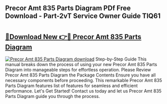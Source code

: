 ## Precor Amt 835 Parts Diagram PDf Free Download - Part-2vT Service Owner Guide TlQ61

# <h2><a href="http://dfhcfs.blite.top/?on=Precor+Amt+835+Parts+Diagram">🔗Download New 👉🔴 Precor Amt 835 Parts Diagram</a></h2>

[![Precor Amt 835 Parts Diagram download](https://i.imgur.com/lujVjoI.png)](http://dfhcfs.blite.top/?on=Precor+Amt+835+Parts+Diagram)
Step-by-Step Guide This manual breaks down the process of using your new Precor Amt 835 Parts Diagram into manageable steps for effortless operation. Please Review Precor Amt 835 Parts Diagram the Package Contents Ensure you have all necessary components before proceeding. This remarkable Precor Amt 835 Parts Diagram features list of features for seamless and efficient performance. Let's Get Started! Contact us today and let us Precor Amt 835 Parts Diagram guide you through the process.
